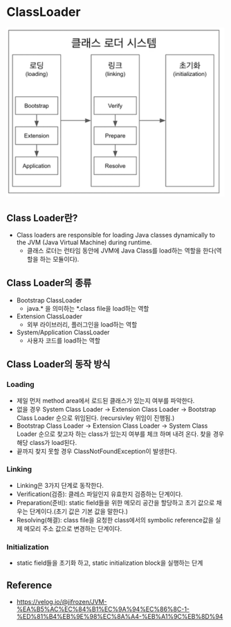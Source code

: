 # ClassLoader

![class-loader-system](./image/class-loader-system.png)

## Class Loader란?
* Class loaders are responsible for loading Java classes dynamically to the JVM (Java Virtual Machine) during runtime.
  * 클래스 로더는 런타임 동안에 JVM에 Java Class를 load하는 역할을 한다(역할을 하는 모듈이다).

## Class Loader의 종류
* Bootstrap ClassLoader
  * java.* 을 의미하는 *.class file을 load하는 역할
* Extension ClassLoader
  * 외부 라이브러리, 플러그인을 load하는 역할
* System/Application ClassLoader
  * 사용자 코드를 load하는 역할


## Class Loader의 동작 방식

### Loading
* 제일 먼저 method area에서 로드된 클래스가 있는지 여부를 파악한다.
* 없을 경우 System Class Loader -> Extension Class Loader -> Bootstrap Class Loader 순으로 위임된다. (recursivley 위임이 진행됨.)
* Bootstrap Class Loader -> Extension Class Loader -> System Class Loader 순으로 찾고자 하는 class가 있는지 여부를 체크 하며 내려 온다. 찾을 경우 해당 class가 load된다.
* 끝까지 찾지 못할 경우 ClassNotFoundException이 발생한다.

### Linking
* Linking은 3가지 단계로 동작한다.
* Verification(검증): 클레스 파일인지 유효한지 검증하는 단계이다.
* Preparation(준비): static field들을 위한 메모리 공간을 할당하고 초기 값으로 채우는 단계이다.(초기 값은 기본 값을 말한다.)
* Resolving(해결): class file을 요청한 class에서의 symbolic reference값을 실제 메모리 주소 값으로 변경하는 단계이다.


### Initialization
* static field들을 초기화 하고, static initialization block을 실행하는 단계 





## Reference
* https://velog.io/@jifrozen/JVM-%EA%B5%AC%EC%84%B1%EC%9A%94%EC%86%8C-1-%ED%81%B4%EB%9E%98%EC%8A%A4-%EB%A1%9C%EB%8D%94

